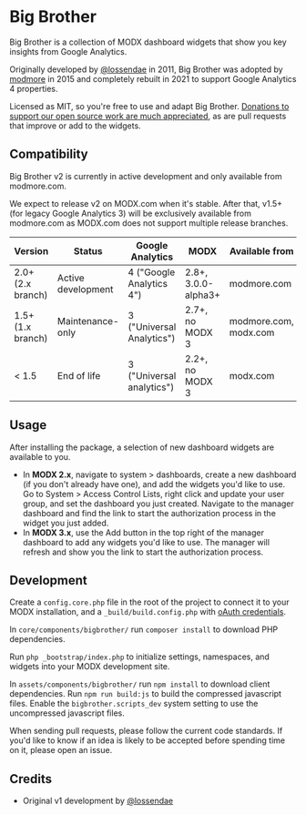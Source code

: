 # Big Brother 

Big Brother is a collection of MODX dashboard widgets that show you key insights from Google Analytics.

Originally developed by [@lossendae](https://github.com/lossendae) in 2011, Big Brother was adopted by [modmore](https://modmore.com/) in 2015 and completely rebuilt in 2021 to support Google Analytics 4 properties. 

Licensed as MIT, so you're free to use and adapt Big Brother. [Donations to support our open source work are much appreciated](https://modmore.com/extras/bigbrother/donate/), as are pull requests that improve or add to the widgets. 

## Compatibility

Big Brother v2 is currently in active development and only available from modmore.com.

We expect to release v2 on MODX.com when it's stable. After that, v1.5+ (for legacy Google Analytics 3) will be exclusively available from modmore.com as MODX.com does not support multiple release branches.

| Version | Status | Google Analytics | MODX | Available from |
| ------- | ------ | ---------------- | ---- | -------------- |
| 2.0+ (2.x branch) | Active development | 4 ("Google Analytics 4") | 2.8+, 3.0.0-alpha3+ | modmore.com |
| 1.5+ (1.x branch) | Maintenance-only | 3 ("Universal Analytics") | 2.7+, no MODX 3 | modmore.com, modx.com |
| < 1.5 | End of life | 3 ("Universal analytics") | 2.2+, no MODX 3 | modx.com |

## Usage

After installing the package, a selection of new dashboard widgets are available to you. 

- In **MODX 2.x**, navigate to system > dashboards, create a new dashboard (if you don't already have one), and add the widgets you'd like to use. Go to System > Access Control Lists, right click and update your user group, and set the dashboard you just created. Navigate to the manager dashboard and find the link to start the authorization process in the widget you just added. 
- In **MODX 3.x**, use the Add button in the top right of the manager dashboard to add any widgets you'd like to use. The manager will refresh and show you the link to start the authorization process. 

## Development

Create a `config.core.php` file in the root of the project to connect it to your MODX installation, and a `_build/build.config.php` with [oAuth credentials](https://docs.modmore.com/en/Open_Source/BigBrother/Custom_oAuth_Credentials.html). 

In `core/components/bigbrother/` run `composer install` to download PHP dependencies.

Run `php _bootstrap/index.php` to initialize settings, namespaces, and widgets into your MODX development site.

In `assets/components/bigbrother/` run `npm install` to download client dependencies. Run `npm run build:js` to build the compressed javascript files. Enable the `bigbrother.scripts_dev` system setting to use the uncompressed javascript files.

When sending pull requests, please follow the current code standards. If you'd like to know if an idea is likely to be accepted before spending time on it, please open an issue. 

## Credits

- Original v1 development by [@lossendae](https://github.com/lossendae)
